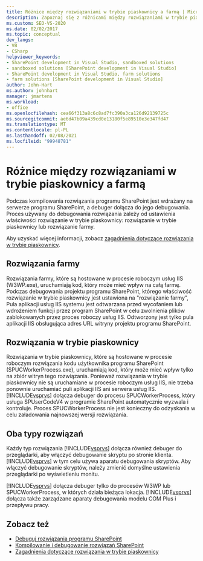 ```yaml
---
title: Różnice między rozwiązaniami w trybie piaskownicy a farmą | Microsoft Docs
description: Zapoznaj się z różnicami między rozwiązaniami w trybie piaskownicy a farmą. Dowiedz się, jak program Visual Studio podejścia do debugowania z dowolnego typu rozwiązania.
ms.custom: SEO-VS-2020
ms.date: 02/02/2017
ms.topic: conceptual
dev_langs:
- VB
- CSharp
helpviewer_keywords:
- SharePoint development in Visual Studio, sandboxed solutions
- sandboxed solutions [SharePoint development in Visual Studio]
- SharePoint development in Visual Studio, farm solutions
- farm solutions [SharePoint development in Visual Studio]
author: John-Hart
ms.author: johnhart
manager: jmartens
ms.workload:
- office
ms.openlocfilehash: cea66f313a8c6c8ad7fc390a3ca126d92139725c
ms.sourcegitcommit: ae6d47b09a439cd0e13180f5e89510e3e347fd47
ms.translationtype: MT
ms.contentlocale: pl-PL
ms.lasthandoff: 02/08/2021
ms.locfileid: "99948781"
---
```

# <a name="differences-between-sandboxed-and-farm-solutions"></a>Różnice między rozwiązaniami w trybie piaskownicy a farmą
  Podczas kompilowania rozwiązania programu SharePoint jest wdrażany na serwerze programu SharePoint, a debuger dołącza do jego debugowania. Proces używany do debugowania rozwiązania zależy od ustawienia właściwości rozwiązanie w trybie piaskownicy: rozwiązanie w trybie piaskownicy lub rozwiązanie farmy.

 Aby uzyskać więcej informacji, zobacz [zagadnienia dotyczące rozwiązania w trybie piaskownicy](../sharepoint/sandboxed-solution-considerations.md).

## <a name="farm-solutions"></a>Rozwiązania farmy
 Rozwiązania farmy, które są hostowane w procesie roboczym usług IIS (W3WP.exe), uruchamiają kod, który może mieć wpływ na całą farmę. Podczas debugowania projektu programu SharePoint, którego właściwość rozwiązanie w trybie piaskownicy jest ustawiona na "rozwiązanie farmy", Pula aplikacji usług IIS systemu jest odtwarzana przed wycofaniem lub wdrożeniem funkcji przez program SharePoint w celu zwolnienia plików zablokowanych przez proces roboczy usług IIS. Odtworzony jest tylko pula aplikacji IIS obsługująca adres URL witryny projektu programu SharePoint.

## <a name="sandboxed-solutions"></a>Rozwiązania w trybie piaskownicy
 Rozwiązania w trybie piaskownicy, które są hostowane w procesie roboczym rozwiązania kodu użytkownika programu SharePoint (SPUCWorkerProcess.exe), uruchamiają kod, który może mieć wpływ tylko na zbiór witryn tego rozwiązania. Ponieważ rozwiązania w trybie piaskownicy nie są uruchamiane w procesie roboczym usług IIS, nie trzeba ponownie uruchamiać puli aplikacji IIS ani serwera usług IIS. [!INCLUDE[vsprvs](../sharepoint/includes/vsprvs-md.md)] dołącza debuger do procesu SPUCWorkerProcess, który usługa SPUserCodeV4 w programie SharePoint automatycznie wyzwala i kontroluje. Proces SPUCWorkerProcess nie jest konieczny do odzyskania w celu załadowania najnowszej wersji rozwiązania.

## <a name="either-type-of-solution"></a>Oba typy rozwiązań
 Każdy typ rozwiązania [!INCLUDE[vsprvs](../sharepoint/includes/vsprvs-md.md)] dołącza również debuger do przeglądarki, aby włączyć debugowanie skryptu po stronie klienta. [!INCLUDE[vsprvs](../sharepoint/includes/vsprvs-md.md)] w tym celu używa aparatu debugowania skryptów. Aby włączyć debugowanie skryptów, należy zmienić domyślne ustawienia przeglądarki po wyświetleniu monitu.

 [!INCLUDE[vsprvs](../sharepoint/includes/vsprvs-md.md)] dołącza debuger tylko do procesów W3WP lub SPUCWorkerProcess, w których działa bieżąca lokacja. [!INCLUDE[vsprvs](../sharepoint/includes/vsprvs-md.md)] dołącza także zarządzane aparaty debugowania modelu COM Plus i przepływu pracy.

## <a name="see-also"></a>Zobacz też
- [Debuguj rozwiązania programu SharePoint](../sharepoint/debugging-sharepoint-solutions.md)
- [Kompilowanie i debugowanie rozwiązań SharePoint](../sharepoint/building-and-debugging-sharepoint-solutions.md)
- [Zagadnienia dotyczące rozwiązania w trybie piaskownicy](../sharepoint/sandboxed-solution-considerations.md)

